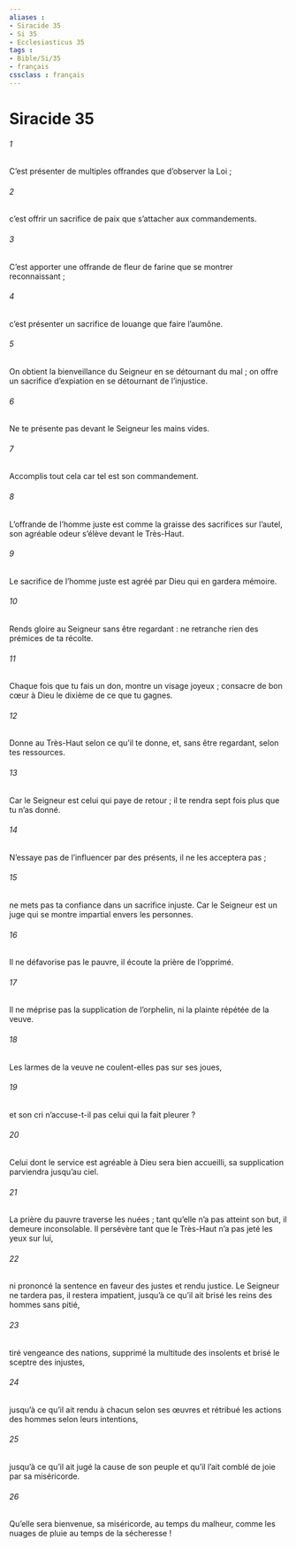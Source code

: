 ```yaml
---
aliases : 
- Siracide 35
- Si 35
- Ecclesiasticus 35
tags : 
- Bible/Si/35
- français
cssclass : français
---
```


# Siracide 35

###### 1
C’est présenter de multiples offrandes
que d’observer la Loi ;
###### 2
c’est offrir un sacrifice de paix
que s’attacher aux commandements.
###### 3
C’est apporter une offrande de fleur de farine
que se montrer reconnaissant ;
###### 4
c’est présenter un sacrifice de louange
que faire l’aumône.
###### 5
On obtient la bienveillance du Seigneur
en se détournant du mal ;
on offre un sacrifice d’expiation
en se détournant de l’injustice.
###### 6
Ne te présente pas devant le Seigneur les mains vides.
###### 7
Accomplis tout cela car tel est son commandement.
###### 8
L’offrande de l’homme juste
est comme la graisse des sacrifices sur l’autel,
son agréable odeur s’élève devant le Très-Haut.
###### 9
Le sacrifice de l’homme juste est agréé par Dieu
qui en gardera mémoire.
###### 10
Rends gloire au Seigneur sans être regardant :
ne retranche rien des prémices de ta récolte.
###### 11
Chaque fois que tu fais un don, montre un visage joyeux ;
consacre de bon cœur à Dieu le dixième de ce que tu gagnes.
###### 12
Donne au Très-Haut selon ce qu’il te donne,
et, sans être regardant, selon tes ressources.
###### 13
Car le Seigneur est celui qui paye de retour ;
il te rendra sept fois plus que tu n’as donné.
###### 14
N’essaye pas de l’influencer par des présents,
il ne les acceptera pas ;
###### 15
ne mets pas ta confiance dans un sacrifice injuste.
Car le Seigneur est un juge
qui se montre impartial envers les personnes.
###### 16
Il ne défavorise pas le pauvre,
il écoute la prière de l’opprimé.
###### 17
Il ne méprise pas la supplication de l’orphelin,
ni la plainte répétée de la veuve.
###### 18
Les larmes de la veuve ne coulent-elles pas sur ses joues,
###### 19
et son cri n’accuse-t-il pas celui qui la fait pleurer ?
###### 20
Celui dont le service est agréable à Dieu sera bien accueilli,
sa supplication parviendra jusqu’au ciel.
###### 21
La prière du pauvre traverse les nuées ;
tant qu’elle n’a pas atteint son but, il demeure inconsolable.
Il persévère tant que le Très-Haut n’a pas jeté les yeux sur lui,
###### 22
ni prononcé la sentence en faveur des justes et rendu justice.
Le Seigneur ne tardera pas,
il restera impatient,
jusqu’à ce qu’il ait brisé les reins des hommes sans pitié,
###### 23
tiré vengeance des nations,
supprimé la multitude des insolents
et brisé le sceptre des injustes,
###### 24
jusqu’à ce qu’il ait rendu à chacun selon ses œuvres
et rétribué les actions des hommes selon leurs intentions,
###### 25
jusqu’à ce qu’il ait jugé la cause de son peuple
et qu’il l’ait comblé de joie par sa miséricorde.
###### 26
Qu’elle sera bienvenue, sa miséricorde, au temps du malheur,
comme les nuages de pluie au temps de la sécheresse !
